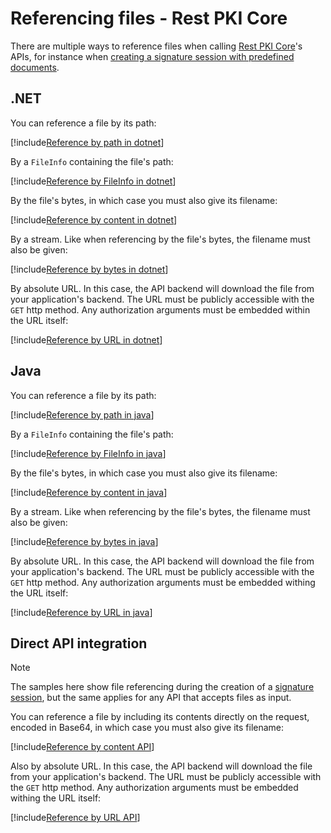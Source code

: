 ﻿# Referencing files - Rest PKI Core

There are multiple ways to reference files when calling [Rest PKI Core](../index.md)'s APIs, for instance when
[creating a signature session with predefined documents](signature-sessions/index.md#predefined-documents).

## .NET

You can reference a file by its path:

[!include[Reference by path in dotnet](../../../../../includes/rest-pki/core/file-reference-path-dotnet.md)]

By a `FileInfo` containing the file's path:

[!include[Reference by FileInfo in dotnet](../../../../../includes/rest-pki/core/file-reference-fileinfo-dotnet.md)]

By the file's bytes, in which case you must also give its filename:

[!include[Reference by content in dotnet](../../../../../includes/rest-pki/core/file-reference-content-dotnet.md)]

By a stream. Like when referencing by the file's bytes, the filename must also be given:

[!include[Reference by bytes in dotnet](../../../../../includes/rest-pki/core/file-reference-stream-dotnet.md)]

By absolute URL. In this case, the API backend will download the file from your application's backend. The URL must be publicly accessible with the `GET`
http method. Any authorization arguments must be embedded within the URL itself:

[!include[Reference by URL in dotnet](../../../../../includes/rest-pki/core/file-reference-url-dotnet.md)]

## Java

You can reference a file by its path:

[!include[Reference by path in java](../../../../../includes/rest-pki/core/file-reference-path-java.md)]

By a `FileInfo` containing the file's path:

[!include[Reference by FileInfo in java](../../../../../includes/rest-pki/core/file-reference-file-java.md)]

By the file's bytes, in which case you must also give its filename:

[!include[Reference by content in java](../../../../../includes/rest-pki/core/file-reference-content-java.md)]

By a stream. Like when referencing by the file's bytes, the filename must also be given:

[!include[Reference by bytes in java](../../../../../includes/rest-pki/core/file-reference-stream-java.md)]

By absolute URL. In this case, the API backend will download the file from your application's backend. The URL must be publicly accessible with the `GET`
http method. Any authorization arguments must be embedded withing the URL itself:

[!include[Reference by URL in java](../../../../../includes/rest-pki/core/file-reference-url-java.md)]

## Direct API integration

> [!NOTE]
> The samples here show file referencing during the creation of a [signature session](signature-sessions/index.md), but the same applies for any API
> that accepts files as input.

You can reference a file by including its contents directly on the request, encoded in Base64, in which case you must also give its filename:

[!include[Reference by content API](../../../../../includes/rest-pki/core/file-reference-content-api.md)]

Also by absolute URL. In this case, the API backend will download the file from your application's backend. The URL must be publicly accessible with the `GET`
http method. Any authorization arguments must be embedded withing the URL itself:

[!include[Reference by URL API](../../../../../includes/rest-pki/core/file-reference-url-api.md)]
